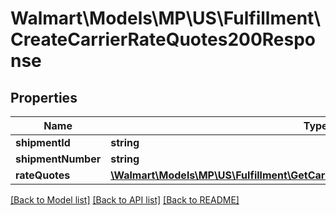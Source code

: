 # Walmart\Models\MP\US\Fulfillment\CreateCarrierRateQuotes200Response

## Properties

Name | Type | Description | Notes
------------ | ------------- | ------------- | -------------
**shipmentId** | **string** |  | [optional]
**shipmentNumber** | **string** |  | [optional]
**rateQuotes** | [**\Walmart\Models\MP\US\Fulfillment\GetCarrierRateQuote200ResponseRateQuote[]**](GetCarrierRateQuote200ResponseRateQuote.md) |  | [optional]


[[Back to Model list]](./) [[Back to API list]](../../../../../README.md#supported-apis) [[Back to README]](../../../../../README.md)
